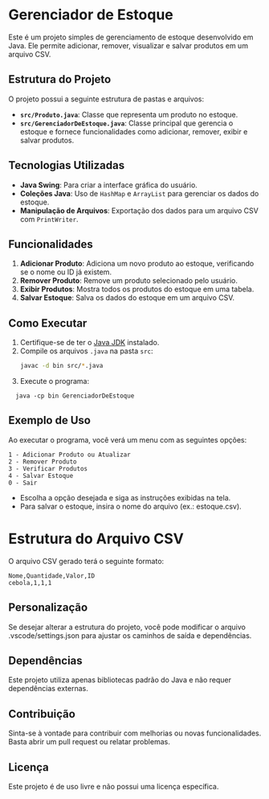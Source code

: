# Gerenciador de Estoque

Este é um projeto simples de gerenciamento de estoque desenvolvido em Java. Ele permite adicionar, remover, visualizar e salvar produtos em um arquivo CSV.

## Estrutura do Projeto

O projeto possui a seguinte estrutura de pastas e arquivos:

- **`src/Produto.java`**: Classe que representa um produto no estoque.
- **`src/GerenciadorDeEstoque.java`**: Classe principal que gerencia o estoque e fornece funcionalidades como adicionar, remover, exibir e salvar produtos.

## Tecnologias Utilizadas

- **Java Swing**: Para criar a interface gráfica do usuário.
- **Coleções Java**: Uso de `HashMap` e `ArrayList` para gerenciar os dados do estoque.
- **Manipulação de Arquivos**: Exportação dos dados para um arquivo CSV com `PrintWriter`.

## Funcionalidades

1. **Adicionar Produto**: Adiciona um novo produto ao estoque, verificando se o nome ou ID já existem.
2. **Remover Produto**: Remove um produto selecionado pelo usuário.
3. **Exibir Produtos**: Mostra todos os produtos do estoque em uma tabela.
4. **Salvar Estoque**: Salva os dados do estoque em um arquivo CSV.

## Como Executar

1. Certifique-se de ter o [Java JDK](https://www.oracle.com/java/technologies/javase-downloads.html) instalado.
2. Compile os arquivos `.java` na pasta `src`:
   ```sh
   javac -d bin src/*.java
   ```
3. Execute o programa:
```
  java -cp bin GerenciadorDeEstoque
```
## Exemplo de Uso
Ao executar o programa, você verá um menu com as seguintes opções:

```
1 - Adicionar Produto ou Atualizar
2 - Remover Produto
3 - Verificar Produtos
4 - Salvar Estoque
0 - Sair
```
* Escolha a opção desejada e siga as instruções exibidas na tela.
* Para salvar o estoque, insira o nome do arquivo (ex.: estoque.csv).

# Estrutura do Arquivo CSV
O arquivo CSV gerado terá o seguinte formato:
```
Nome,Quantidade,Valor,ID
cebola,1,1,1
```
## Personalização
Se desejar alterar a estrutura do projeto, você pode modificar o arquivo .vscode/settings.json para ajustar os caminhos de saída e dependências.

## Dependências
Este projeto utiliza apenas bibliotecas padrão do Java e não requer dependências externas.

## Contribuição
Sinta-se à vontade para contribuir com melhorias ou novas funcionalidades. Basta abrir um pull request ou relatar problemas.

## Licença
Este projeto é de uso livre e não possui uma licença específica.
